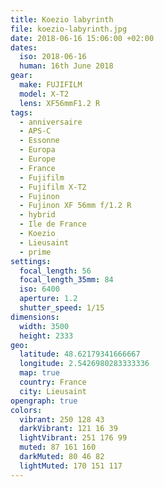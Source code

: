 ```yaml
---
title: Koezio labyrinth
file: koezio-labyrinth.jpg
date: 2018-06-16 15:06:00 +02:00
dates:
  iso: 2018-06-16
  human: 16th June 2018
gear:
  make: FUJIFILM
  model: X-T2
  lens: XF56mmF1.2 R
tags:
  - anniversaire
  - APS-C
  - Essonne
  - Europa
  - Europe
  - France
  - Fujifilm
  - Fujifilm X-T2
  - Fujinon
  - Fujinon XF 56mm f/1.2 R
  - hybrid
  - Ile de France
  - Koezio
  - Lieusaint
  - prime
settings:
  focal_length: 56
  focal_length_35mm: 84
  iso: 6400
  aperture: 1.2
  shutter_speed: 1/15
dimensions:
  width: 3500
  height: 2333
geo:
  latitude: 48.62179341666667
  longitude: 2.5426980283333336
  map: true
  country: France
  city: Lieusaint
opengraph: true
colors:
  vibrant: 250 128 43
  darkVibrant: 121 16 39
  lightVibrant: 251 176 99
  muted: 87 161 160
  darkMuted: 80 46 82
  lightMuted: 170 151 117
---
```



